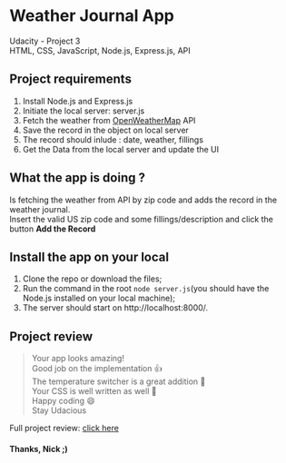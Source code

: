# Weather Journal App
Udacity - Project 3<br>
HTML, CSS, JavaScript, Node.js, Express.js, API

## Project requirements

1. Install Node.js and Express.js
2. Initiate the local server: server.js
4. Fetch the weather from [OpenWeatherMap](https://openweathermap.org/) API
5. Save the record in the object on local server
6. The record should inlude : date, weather, fillings
7. Get the Data from the local server and update the UI

## What the app is doing ?

Is fetching the weather from API by zip code and adds the record in the weather journal.<br>
Insert the valid US zip code and some fillings/description and click the button __Add the Record__

## Install the app on your local

1. Clone the repo or download the files;
2. Run the command in the root `node server.js`(you should have the Node.js installed on your local machine);
3. The server should start on http://localhost:8000/.


## Project review

>Your app looks amazing!<br>
Good job on the implementation 👍<br>
The temperature switcher is a great addition 🚀<br>
Your CSS is well written as well 👏<br>
Happy coding 😄<br>
Stay Udacious

Full project review: [click here](https://drive.google.com/file/d/1tXCnDeM7mNPiao5GWBe77tQZBD0qGNED/view?usp=sharing)

#### Thanks, Nick ;)
